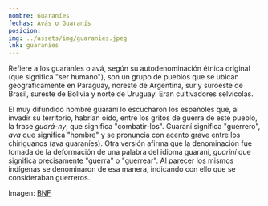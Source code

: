 ```yaml
---
nombre: Guaraníes
fechas: Avás o Guaranís
posicion: 
img: ../assets/img/guaranies.jpeg
lnk: guaranies
---
```


<p>Refiere a los guaraníes o avá, según su autodenominación étnica original (que significa &quot;ser humano&quot;), son un grupo de pueblos que se ubican geográficamente en Paraguay, noreste de Argentina,​ sur y suroeste de Brasil, sureste de Bolivia y norte de Uruguay. Eran cultivadores selvícolas.</p>

<p>El muy difundido nombre guaraní lo escucharon los españoles que, al invadir su territorio, habrían oído, entre los gritos de guerra de este pueblo, la frase <i>guará-ny</i>, que significa &quot;combatir-los&quot;. Guaraní significa &quot;guerrero&quot;, <i>ava</i> que significa &quot;hombre&quot; y se pronuncia con acento grave entre los chiriguanos (ava guaraníes). Otra versión afirma que la denominación fue tomada de la deformación de una palabra del idioma guaraní, <i>guariní</i> que significa precisamente &quot;guerra&quot; o &quot;guerrear&quot;. Al parecer los mismos indígenas se denominaron de esa manera, indicando con ello que se consideraban guerreros.</p>

<span>Imagen: <a href="https://gallica.bnf.fr/ark:/12148/btv1b85530100/f131.item" target="blank_">BNF</a></span>